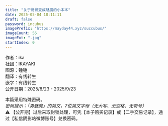 ```yaml
---
title: "关于哥哥变成魅魔的小本本"
date: 2025-05-04 18:11:11
draft: false
password: incubus
imagePrefix: "https://mayday44.xyz/succubus/"  
imageCount: 56
imageExt: ".jpg" 
startIndex: 0
---
```

作者：ika  
社团：IKAYAKI  
图源：锤锤  
翻译：有线转生  
嵌字：有线转生  
公开日期：2025/8/23 - 2025/9/23

本篇采用特殊密码。  
*密码提示：「男魅魔」的英文，7位英文字母（无大写、无空格、无符号）*  
⚠️ 【公开期】过后采取封锁处理，可凭【本子购买记录】或【二手交易记录】，通过【私信阴影站微博账号】兑换密码。  
